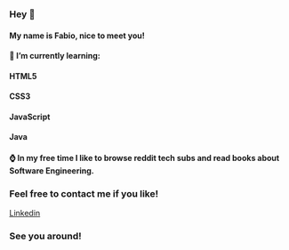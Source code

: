 ### Hey 👋

#### My name is Fabio, nice to meet you!

#### 🌱 I’m currently learning:

#### HTML5
#### CSS3
#### JavaScript
#### Java

#### ⌚ In my free time I like to browse reddit tech subs and read books about Software Engineering.


### Feel free to contact me if you like!

<a href=https://www.linkedin.com/in/fabio-nalini-26a531231/>Linkedin</a>

### See you around!

<!--




-->
